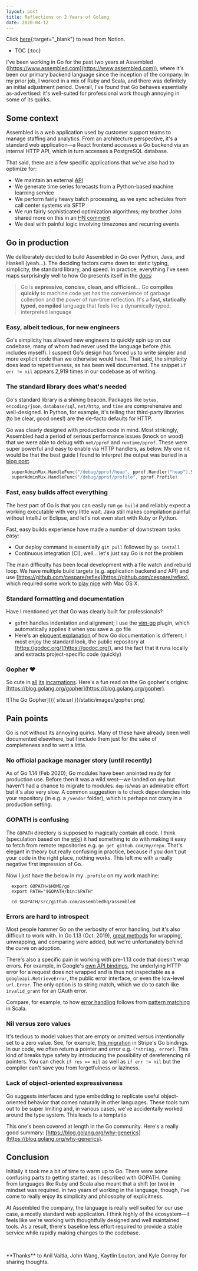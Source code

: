 ```yaml
---
layout: post
title: Reflections on 2 Years of Golang
date: 2020-04-12
---
```


Click [here](https://www.notion.so/wgyn/Reflections-on-2-Years-of-Go-dc8c35b2c64741b08be4505a71def382){:target="_blank"} to read from Notion.

* TOC
{:toc}

I've been working in Go for the past two years at Assembled ([https://www.assembled.com](https://www.assembled.com)), where it's been our primary backend language since the inception of the company. In my prior job, I worked in a mix of Ruby and Scala, and there was definitely an initial adjustment period. Overall, I've found that Go behaves essentially as-advertised: it's well-suited for professional work though annoying in some of its quirks.

## Some context

Assembled is a web application used by customer support teams to manage staffing and analytics. From an architecture perspective, it's a standard web application—a React frontend accesses a Go backend via an internal HTTP API, which in turn accesses a PostgreSQL database.

That said, there are a few specific applications that we've also had to optimize for:

- We maintain an external [API](https://docs.assembled.com)
- We generate time series forecasts from a Python-based machine learning service
- We perform fairly heavy batch processing, as we sync schedules from call center systems via SFTP
- We run fairly sophisticated optimization algorithms; my brother John shared more on this in an [HN comment](https://news.ycombinator.com/item?id=22584243)
- We deal with painful logic involving timezones and recurring events

## Go in production

We deliberately decided to build Assembled in Go over Python, Java, and Haskell (yeah...). The deciding factors came down to: static typing, simplicity, the standard library, and speed. In practice, everything I've seen maps surprisingly well to how Go presents itself in the [docs](https://golang.org/doc):

> Go is **expressive, concise, clean, and efficient**... Go **compiles quickly** to machine code yet has the convenience of garbage collection and the power of run-time reflection. It's a **fast, statically typed, compiled** language that feels like a dynamically typed, interpreted language



### Easy, albeit tedious, for new engineers

Go's simplicity has allowed new engineers to quickly spin up on our codebase, many of whom had never used the language before (this includes myself). I suspect Go's design has forced us to write simpler and more explicit code than we otherwise would have. That said, the simplicity does lead to repetitiveness, as has been well documented. The snippet `if err != nil` appears 2,919 times in our codebase as of writing.

### The standard library does what's needed

Go's standard library is a shining beacon. Packages like `bytes`, `encoding/json`, `database/sql`, `net/http`, and `time` are comprehensive and well-designed. In Python, for example, it's telling that third-party libraries (to be clear, good ones!) are the de-facto defaults for HTTP.

Go was clearly designed with production code in mind. Most strikingly, Assembled had a period of serious performance issues (knock on wood) that we were able to debug with `net/pprof` and `runtime/pprof`. These were super powerful and easy to enable via HTTP handlers, as below. My one nit would be that the best guide I found to interpret the output was buried in a [blog post](https://blog.golang.org/pprof).

``` Go
  superAdminMux.HandleFunc("/debug/pprof/heap", pprof.Handler("heap").ServeHTTP)
  superAdminMux.HandleFunc("/debug/pprof/profile", pprof.Profile)
```

### Fast, easy builds affect everything

The best part of Go is that you can easily run `go build` and reliably expect a working executable with very little wait. Java still makes compilation painful without IntelliJ or Eclipse, and let's not even start with Ruby or Python.

Fast, easy builds experience have made a number of downstream tasks easy: 

- Our deploy command is essentially `git pull` followed by `go install`
- Continuous integration (CI), well... let's just say Go is not the problem

The main difficulty has been local development with a file watch and rebuild loop. We have multiple build targets (e.g. application backend and API) and use [https://github.com/cespare/reflex](https://github.com/cespare/reflex), which required some work to [play nice](https://github.com/cespare/reflex/issues/6) with Mac OS X.

### Standard formatting and documentation

Have I mentioned yet that Go was clearly built for professionals?

- `gofmt` handles indentation and alignment; I use the [vim-go](https://github.com/fatih/vim-go) plugin, which automatically applies it when you save a .go file
- Here's an [eloquent explanation](https://blog.golang.org/godoc) of how Go documentation is different; I most enjoy the standard look, the public repository at [https://godoc.org/](https://godoc.org/), and the fact that it runs locally and extracts project-specific code (quickly)

### Gopher ❤️

So cute in [all](https://raw.githubusercontent.com/golang/dep/master/docs/assets/DigbyShadows.png) [its](https://res.cloudinary.com/bizzaboprod/image/upload/c_crop,g_custom,f_auto/v1580236921/qt1k2jk58ragj3ox4gwt.png) [incarnations](https://github.com/fatih/vim-go/blob/master/assets/vim-go.png?raw=true). Here's a fun read on the Go gopher's origins: [https://blog.golang.org/gopher](https://blog.golang.org/gopher).

![The Go Gopher]({{ site.url }}/static/images/gopher.png)

## Pain points

Go is not without its annoying quirks. Many of these have already been well documented elsewhere, but I include them just for the sake of completeness and to vent a little.

### No official package manager story (until recently)

As of Go 1.14 (Feb 2020), Go modules have been anointed ready for production use. Before then it was a wild west—we landed on `dep` but haven't had a chance to migrate to modules. `dep` is/was an admirable effort but it's also very slow. A common suggestion is to check dependencies into your repository (in e.g. a `/vendor` folder), which is perhaps not crazy in a production setting.

### GOPATH is confusing

The `GOPATH` directory is supposed to magically contain all code. I think (speculation based on the [wiki](https://github.com/golang/go/wiki/GOPATH)) it had something to do with making it easy to fetch from remote repositories e.g. `go get github.com/my/repo`. That's elegant in theory but really confusing in practice, because if you don't put your code in the right place, nothing works. This left me with a really negative first impression of Go.

Now I just have the below in my `.profile` on my work machine:

~~~ Shell
  export GOPATH=$HOME/go
  export PATH="$GOPATH/bin:$PATH"

  cd $GOPATH/src/github.com/assembledhq/assembled
~~~

### Errors are hard to introspect

Most people hammer Go on the verbosity of error handling, but it's also difficult to work with. In Go 1.13 (Oct. 2019), [great methods](https://blog.golang.org/go1.13-errors) for wrapping, unwrapping, and comparing were added, but we're unfortunately behind the curve on adoption.

There's also a specific pain in working with pre-1.13 code that doesn't wrap errors. For example, in Google's [own API bindings](https://github.com/googleapis/google-api-go-client/blob/52f0532eadbcc6f6b82d6f5edf66e610d10bfde6/internal/gensupport/send.go#L35), the underlying HTTP error for a request does not wrapped and is thus not inspectable as a `googleapi.RetrieveError`, the public error interface, or even the low-level `url.Error`. The only option is to string match, which we do to catch like `invalid_grant` for an OAuth error.

Compare, for example, to how [error handling](https://docs.scala-lang.org/overviews/scala-book/functional-error-handling.html) follows from [pattern matching](https://docs.scala-lang.org/tour/pattern-matching.html) in Scala.

### Nil versus zero values

It's tedious to model values that are empty or omitted versus intentionally set to a zero value. See, for example, [this migration](https://github.com/stripe/stripe-go/issues/560) in Stripe's Go bindings. In our code, we often return a pointer and error e.g. `(*string, error)`. This kind of breaks type safety by introducing the possibility of dereferencing nil pointers. You can check `if res == nil` as well as `if err != nil` but the compiler can't save you from forgetfulness or laziness.

### Lack of object-oriented expressiveness

Go suggests interfaces and type embedding to replicate useful object-oriented behavior that comes naturally in other languages. These tools turn out to be super limiting and, in various cases, we've accidentally worked around the type system. This leads to a temptatio

This one's been covered at length in the Go community. Here's a really good summary: [https://blog.golang.org/why-generics](https://blog.golang.org/why-generics).

## Conclusion

Initially it took me a bit of time to warm up to Go. There were some confusing parts to getting started, as I described with GOPATH. Coming from languages like Ruby and Scala also meant that a shift (or two) in mindset was required. In two years of working in the language, though, I've come to really enjoy its simplicity and philosophy of explicitness. 

At Assembled the company, the language is really well suited for our use case, a mostly standard web application. I think highly of the ecosystem—it feels like we're working with thoughtfully designed and well maintained tools. As a result, there's baseline less effort required to provide a stable service while rapidly making changes to the codebase.

<p>&nbsp;</p>
**Thanks** to Anil Vaitla, John Wang, Kaytlin Louton, and Kyle Conroy for sharing thoughts.
